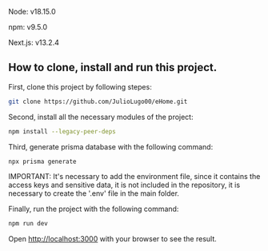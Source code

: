 Node: v18.15.0

npm: v9.5.0

Next.js: v13.2.4

## How to clone, install and run this project.

First, clone this project by following stepes:

```bash
git clone https://github.com/JulioLugo00/eHome.git
```

Second, install all the necessary modules of the project:

```bash
npm install --legacy-peer-deps
```

Third, generate prisma database with the following command:

```bash
npx prisma generate
```

IMPORTANT: It's necessary to add the environment file, since it contains the access keys and sensitive data, it is not included in the repository, it is necessary to create the '.env' file in the main folder.

Finally, run the project with the following command:

```bash
npm run dev
```

Open [http://localhost:3000](http://localhost:3000) with your browser to see the result.
